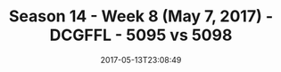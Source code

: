 ---
title: Season 14 - Week 8 (May 7, 2017) - DCGFFL - 5095 vs 5098
teams_score:
- team: 5095
  score: 18
- team: 5098
  score: 34
mvp: Kevin Hamilton, Vinnie
game-ball: Christine, Dylan
season: 14
week: 9
date: '2017-05-13T23:08:49'
pageid: season-14-week-9-5095-vs-5098
---